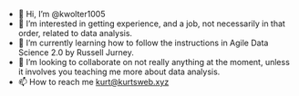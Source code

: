 - 👋 Hi, I’m @kwolter1005
- 👀 I’m interested in getting experience, and a job, not necessarily in that order, related to data analysis.
- 🌱 I’m currently learning how to follow the instructions in Agile Data Science 2.0 by Russell Jurney.
- 💞️ I’m looking to collaborate on not really anything at the moment, unless it involves you teaching me more about data analysis.
- 📫 How to reach me kurt@kurtsweb.xyz

<!---
kwolter1005/kwolter1005 is a ✨ special ✨ repository because its `README.md` (this file) appears on your GitHub profile.
You can click the Preview link to take a look at your changes.
--->
